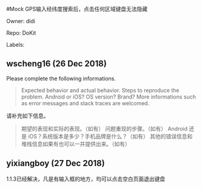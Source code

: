 #Mock GPS输入经纬度搜索后，点击任何区域键盘无法隐藏

Owner: didi

Repo: DoKit

Labels: 

## wscheng16 (26 Dec 2018)

Please complete the following informations.
> Expected behavior and actual behavior.
> Steps to reproduce the problem.
> Android or iOS? OS version? Brand? 
> More informations such as error messages and stack traces are welcomed.

请补充如下信息。
> 期望的表现和实际的表现。（如有）
> 问题重现的步骤。（如有）
> Android 还是 iOS？系统版本是多少？手机品牌是什么？（如有）
> 其他的错误信息和堆栈信息如果有也可以一并提供出来。（如有）


## yixiangboy (27 Dec 2018)

1.1.3已经解决，凡是有输入框的地方，均可以点击空白页面退出键盘

